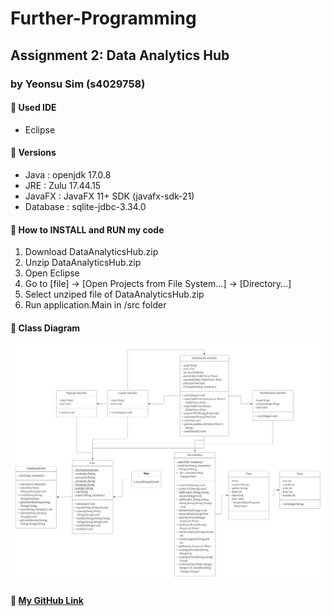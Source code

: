 # Further-Programming
## Assignment 2: Data Analytics Hub
### by Yeonsu Sim (s4029758)

#### 📍 Used IDE
- Eclipse

#### 📍 Versions
- Java : openjdk 17.0.8
- JRE : Zulu 17.44.15
- JavaFX : JavaFX 11+ SDK (javafx-sdk-21)
- Database : sqlite-jdbc-3.34.0

#### 📍 How to INSTALL and RUN my code
<ol>
    <li> Download DataAnalyticsHub.zip
    <li> Unzip DataAnalyticsHub.zip
    <li> Open Eclipse
    <li> Go to [file] -> [Open Projects from File System...] -> [Directory...]
    <li> Select unziped file of DataAnalyticsHub.zip
    <li> Run application.Main in /src folder
</ol>

#### 📍 Class Diagram
![Alt text](<img/Class Diagram.png>)

#### 📍 <a href="https://github.com/Yeonsu-Sim/Further-Programming">My GitHub Link

